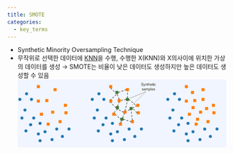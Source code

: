 ```yaml
---
title: SMOTE
categories:
  - key_terms
---
```


- Synthetic Minority Oversampling Technique
- 무작위로 선택한 데이터에 [KNN](https://code7ssage.github.io/key_terms/KNN/)을 수행, 수행한 X(KNN)와 X의사이에 위치한 가상의 데이터를 생성 → SMOTE는 비율이 낮은 데이터도 생성하지만 높은 데이터도 생성할 수 있음
    ![image](https://github.com/code7ssage/code7ssage.github.io/blob/master/assets/attached%20file/Pasted%20image%2020240103135607.png?raw=true)